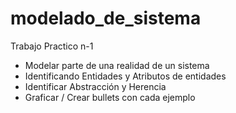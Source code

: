 # modelado_de_sistema

Trabajo Practico n-1 

- Modelar parte de una realidad de un sistema
- Identificando Entidades y Atributos de entidades
- Identificar Abstracción y Herencia
- Graficar / Crear bullets con cada ejemplo
